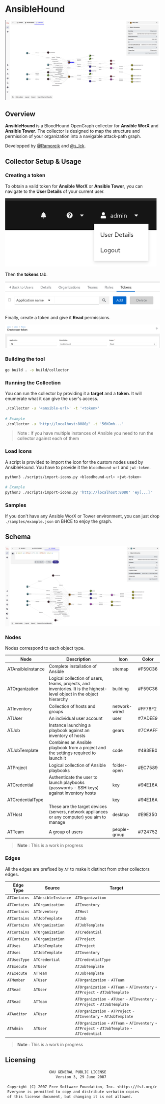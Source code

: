 # AnsibleHound

![](./images/ansiblehound.png)

## Overview

**AnsibleHound** is a BloodHound OpenGraph collector for **Ansible WorX** and **Ansible Tower**. The collector is designed to map the structure and permission of your organization into a navigable attack‑path graph.

Developped by [@Ramoreik](https://github.com/Ramoreik) and [@s_lck](https://github.com/s-lck).

## Collector Setup & Usage

### Creating a token

To obtain a valid token for **Ansible WorX** or **Ansible Tower**, you can navigate to the **User Details** of your current user.

![](./images/user-details.png)

Then the **tokens** tab.

![](./images/tokens-tab.png)

Finally, create a token and give it **Read** permissions.

![](./images/create-token.png)

### Building the tool

```bash
go build . -o build/collector
```

### Running the Collection

You can run the collector by providing it a **target** and a **token**. It will enumerate what it can give the user's access.

```bash
./collector -u '<ansible-url>' -t '<token>'

# Example
./collector -u 'http://localhost:8080/' -t '56KOmh...'
```

> Note : If you have multiple instances of Ansible you need to run the collector against each of them

### Load Icons

A script is provided to import the icon for the custom nodes used by AnsibleHound.
You have to provide it the `bloodhound-url` and `jwt-token`.

```bash
python3 ./scripts/import-icons.py <bloodhound-url> <jwt-token>

# Example
python3 ./scripts/import-icons.py 'http://localhost:8080' 'ey[...]'
```

### Samples

If you don't have any Ansible WorX or Tower environment, you can just drop `./samples/example.json` on BHCE to enjoy the graph.

## Schema

![](./images/cypher.png)

### Nodes

Nodes correspond to each object type.

| Node              | Description                                                                                                           | Icon          | Color   |
| ----------------- | --------------------------------------------------------------------------------------------------------------------- | ------------- | ------- |
| ATAnsibleInstance | Complete installation of Ansible                                                                                      | sitemap       | #F59C36 |
| ATOrganization    | Logical collection of users, teams, projects, and inventories. It is the highest-level object in the object hierarchy | building      | #F59C36 |
| ATInventory       | Collection of hosts and groups                                                                                        | network-wired | #FF78F2 |
| ATUser            | An individual user account                                                                                            | user          | #7ADEE9 |
| ATJob             | Instance launching a playbook against an inventory of hosts                                                           | gears         | #7CAAFF |
| ATJobTemplate     | Combines an Ansible playbook from a project and the settings required to launch it                                    | code          | #493EB0 |
| ATProject         | Logical collection of Ansible playbooks                                                                               | folder-open   | #EC7589 |
| ATCredential      | Authenticate the user to launch playbooks (passwords - SSH keys) against inventory hosts                              | key           | #94E16A |
| ATCredentialType      |                               | key           | #94E16A | Type of the Credential and information about this type.
| ATHost            | These are the target devices (servers, network appliances or any computer) you aim to manage                          | desktop       | #E9E350 |
| ATTeam            | A group of users                                                                                                      | people-group  | #724752 |

> **Note** : This is a work in progress

### Edges

All the edges are prefixed by `AT` to make it distinct from other collectors edges.

| Edge Type    | Source              | Target                                                                                       |
| ------------ | ------------------- | -------------------------------------------------------------------------------------------- |
| `ATContains` | `ATAnsibleInstance` | `ATOrganization`                                                                             |
| `ATContains` | `ATOrganization`    | `ATInventory`                                                                                |
| `ATContains` | `ATInventory`       | `ATHost`                                                                                     |
| `ATContains` | `ATJobTemplate`     | `ATJob`                                                                                      |
| `ATContains` | `ATOrganization`    | `ATJobTemplate`                                                                              |
| `ATContains` | `ATOrganization`    | `ATCredential`                                                                               |
| `ATContains` | `ATOrganization`    | `ATProject`                                                                                  |
| `ATUses`     | `ATJobTemplate`     | `ATProject`                                                                                  |
| `ATUses`     | `ATJobTemplate`     | `ATInventory`                                                                                |
| `ATUsesType`     | `ATCredential`     | `ATCredentialType`                                                                                |
| `ATExecute`  | `ATUser`            | `ATJobTemplate`                                                                              |
| `ATExecute`  | `ATTeam`            | `ATJobTemplate`                                                                              |
| `ATMember`   | `ATUser`            | `ATOrganization` - `ATTeam`                                                                  |
| `ATRead`     | `ATUser`            | `ATOrganization` - `ATTeam` - `ATInventory` - `ATProject` - `ATJobTemplate`                  |
| `ATRead`     | `ATTeam`            | `ATOrganization` - `ATUser` - `ATInventory` - `ATProject` - `ATJobTemplate`                  |
| `ATAuditor`  | `ATUser`            | `ATOrganization` - `ATProject` - `ATInventory` - `ATJobTemplate`                             |
| `ATAdmin`    | `ATUser`            | `ATOrganization` - `ATTeam` - `ATInventory` - `ATProject` - `ATJobTemplate` - `ATCredential` |

> **Note** : This is a work in progress

## Licensing

```
                    GNU GENERAL PUBLIC LICENSE
                       Version 3, 29 June 2007

 Copyright (C) 2007 Free Software Foundation, Inc. <https://fsf.org/>
 Everyone is permitted to copy and distribute verbatim copies
 of this license document, but changing it is not allowed.
```
